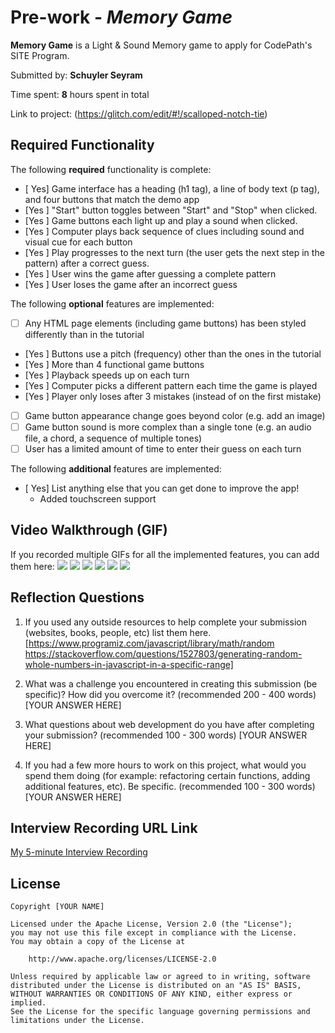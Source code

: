 # Pre-work - *Memory Game*

**Memory Game** is a Light & Sound Memory game to apply for CodePath's SITE Program. 

Submitted by: **Schuyler Seyram**

Time spent: **8** hours spent in total

Link to project: (https://glitch.com/edit/#!/scalloped-notch-tie)

## Required Functionality

The following **required** functionality is complete:

* [ Yes] Game interface has a heading (h1 tag), a line of body text (p tag), and four buttons that match the demo app
* [Yes ] "Start" button toggles between "Start" and "Stop" when clicked. 
* [Yes ] Game buttons each light up and play a sound when clicked. 
* [Yes ] Computer plays back sequence of clues including sound and visual cue for each button
* [Yes ] Play progresses to the next turn (the user gets the next step in the pattern) after a correct guess. 
* [Yes ] User wins the game after guessing a complete pattern
* [Yes ] User loses the game after an incorrect guess

The following **optional** features are implemented:

* [ ] Any HTML page elements (including game buttons) has been styled differently than in the tutorial
* [Yes ] Buttons use a pitch (frequency) other than the ones in the tutorial
* [Yes ] More than 4 functional game buttons
* [Yes ] Playback speeds up on each turn
* [Yes ] Computer picks a different pattern each time the game is played
* [Yes ] Player only loses after 3 mistakes (instead of on the first mistake)
* [ ] Game button appearance change goes beyond color (e.g. add an image)
* [ ] Game button sound is more complex than a single tone (e.g. an audio file, a chord, a sequence of multiple tones)
* [ ] User has a limited amount of time to enter their guess on each turn

The following **additional** features are implemented:

- [ Yes] List anything else that you can get done to improve the app!
  * Added touchscreen support

## Video Walkthrough (GIF)

If you recorded multiple GIFs for all the implemented features, you can add them here:
![](https://github.com/schuylerseyram/codepathprework/blob/main/preworkgifs/Play_till_win.gif)
![](https://github.com/schuylerseyram/codepathprework/blob/main/preworkgifs/added_touchscreen.gif)
![](https://github.com/schuylerseyram/codepathprework/blob/main/preworkgifs/lose_game.gif)
![](https://github.com/schuylerseyram/codepathprework/blob/main/preworkgifs/lose_game_three_tries.gif)
![](https://github.com/schuylerseyram/codepathprework/blob/main/preworkgifs/random_pattern.gif)
![](https://github.com/schuylerseyram/codepathprework/blob/main/preworkgifs/speed_up.gif)
## Reflection Questions
1. If you used any outside resources to help complete your submission (websites, books, people, etc) list them here. 
[https://www.programiz.com/javascript/library/math/random
  https://stackoverflow.com/questions/1527803/generating-random-whole-numbers-in-javascript-in-a-specific-range]

2. What was a challenge you encountered in creating this submission (be specific)? How did you overcome it? (recommended 200 - 400 words) 
[YOUR ANSWER HERE]

3. What questions about web development do you have after completing your submission? (recommended 100 - 300 words) 
[YOUR ANSWER HERE]

4. If you had a few more hours to work on this project, what would you spend them doing (for example: refactoring certain functions, adding additional features, etc). Be specific. (recommended 100 - 300 words) 
[YOUR ANSWER HERE]



## Interview Recording URL Link

[My 5-minute Interview Recording](your-link-here)


## License

    Copyright [YOUR NAME]

    Licensed under the Apache License, Version 2.0 (the "License");
    you may not use this file except in compliance with the License.
    You may obtain a copy of the License at

        http://www.apache.org/licenses/LICENSE-2.0

    Unless required by applicable law or agreed to in writing, software
    distributed under the License is distributed on an "AS IS" BASIS,
    WITHOUT WARRANTIES OR CONDITIONS OF ANY KIND, either express or implied.
    See the License for the specific language governing permissions and
    limitations under the License.
